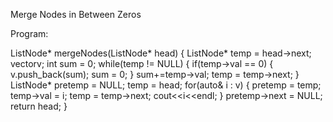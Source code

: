 Merge Nodes in Between Zeros

Program:

  ListNode* mergeNodes(ListNode* head) {
        ListNode* temp = head->next;
        vector<int>v;
        int sum = 0;
        while(temp != NULL)
        {
            if(temp->val == 0)
            {
                v.push_back(sum);
                sum = 0;
            }
            sum+=temp->val;
            temp = temp->next;
        }
        ListNode* pretemp = NULL;
        temp = head;
        for(auto& i : v)
        {
            pretemp = temp;
            temp->val = i;
            temp = temp->next;
            cout<<i<<endl;
        }
        pretemp->next = NULL;
        return head;
    }
